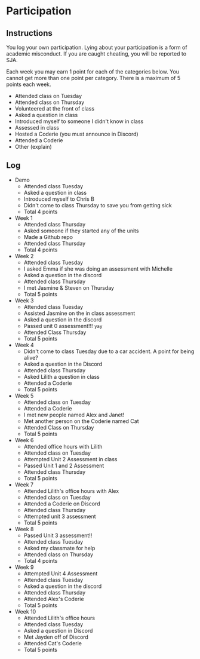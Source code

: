 Participation
=============

## Instructions ##

You log your own participation. Lying about your participation is a form of
academic misconduct. If you are caught cheating, you will be reported to SJA.

Each week you may earn 1 point for each of the categories below. You cannot get
more than one point per category. There is a maximum of 5 points each week.

+ Attended class on Tuesday
+ Attended class on Thursday
+ Volunteered at the front of class
+ Asked a question in class
+ Introduced myself to someone I didn't know in class
+ Assessed in class
+ Hosted a Coderie (you must announce in Discord)
+ Attended a Coderie
+ Other (explain)

## Log ##

- Demo
	+ Attended class Tuesday
	+ Asked a question in class
	+ Introduced myself to Chris B
	+ Didn't come to class Thursday to save you from getting sick
	+ Total 4 points
- Week 1
	+ Attended class Thursday
	+ Asked someone if they started any of the units
	+ Made a Github repo
	+ Attended class Thursday
	+ Total 4 points
- Week 2
	+ Attended class Tuesday
	+ I asked Emma if she was doing an assessment with Michelle
	+ Asked a question in the discord
	+ Attended class Thursday
	+ I met Jasmine & Steven on Thursday
	+ Total 5 points
- Week 3
	+ Attended class Tuesday
	+ Assisted Jasmine on the in class assessment
	+ Asked a question in the discord
	+ Passed unit 0 assessment!!! `yay`
	+ Attended Class Thursday
	+ Total 5 points
- Week 4
	+ Didn't come to class Tuesday due to a car accident. A point for being alive?
	+ Asked a question in the Discord
	+ Attended class Thursday
	+ Asked Lilith a question in class
	+ Attended a Coderie
	+ Total 5 points
- Week 5
	+ Attended class on Tuesday
	+ Attended a Coderie
	+ I met new people named Alex and Janet!
	+ Met another person on the Coderie named Cat
	+ Attended Class on Thursday
	+ Total 5 points
- Week 6
	+ Attended office hours with Lilith
	+ Attended class on Tuesday
	+ Attempted Unit 2 Assessment in class
	+ Passed Unit 1 and 2 Assessment
	+ Attended class Thursday
	+ Total 5 points
- Week 7
	+ Attended Lilith's office hours with Alex
	+ Attended class on Tuesday
	+ Attended a Coderie on Discord
	+ Attended class Thursday
	+ Attempted unit 3 assessment
	+ Total 5 points
- Week 8
	+ Passed Unit 3 assessment!! 
	+ Attended class Tuesday
	+ Asked my classmate for help
	+ Attended class on Thursday
	+ Total 4 points
- Week 9
	+ Attempted Unit 4 Assessment
	+ Attended class Tuesday
	+ Asked a question in the discord
	+ Attended class Thursday
	+ Attended Alex's Coderie
	+ Total 5 points
- Week 10
	+ Attended Lilith's office hours
	+ Attended class Tuesday
	+ Asked a question in Discord
	+ Met Jayden off of Discord
	+ Attended Cat's Coderie
	+ Total 5 points